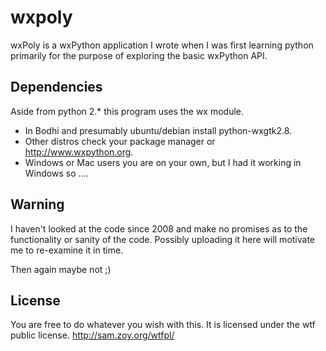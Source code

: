 wxpoly
======

wxPoly is a wxPython application I wrote when I was first learning python primarily for the purpose of exploring the basic wxPython API. 

Dependencies
------------

Aside from python 2.* this program uses the wx module.

* In Bodhi and presumably ubuntu/debian install python-wxgtk2.8. 
* Other distros check your package manager or http://www.wxpython.org.
* Windows or Mac users you are on your own, but I had it working in Windows so ....

Warning
-------

I haven't looked at the code since 2008 and make no promises as to the functionality or sanity
of the code. Possibly uploading it here will motivate me to re-examine it in time.

Then again maybe not ;) 

License
-------

You are free to do whatever you wish with this. It is licensed under the wtf public license.
http://sam.zoy.org/wtfpl/
